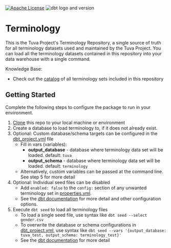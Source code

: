 [![Apache License](https://img.shields.io/badge/License-Apache%202.0-blue.svg)](https://opensource.org/licenses/Apache-2.0) ![dbt logo and version](https://img.shields.io/static/v1?logo=dbt&label=dbt-version&message=1.x&color=orange)

# Terminology

This is the Tuva Project's Terminology Repository, a single source of truth for all terminology datasets used and maintained by the Tuva Project.  You can load all the terminology datasets contained in this repository into your data warehouse with a single command.

Knowledge Base:
- Check out the [catalog](https://thetuvaproject.com/docs/terminology) of all terminology sets included in this repository

## Getting Started
Complete the following steps to configure the package to run in your environment.

1. [Clone](https://docs.github.com/en/repositories/creating-and-managing-repositories/cloning-a-repository) this repo to your local machine or environment
2. Create a database to load terminology to, if it does not already exist.
3. Optional: Custom database/schema targets can be configured in the [dbt_project.yml](./dbt_project.yml) file
    - Fill in vars (variables):
        - **output_database** - database where terminology data set will be loaded.  default: `tuva`
        - **output_schema** - database where terminology data set will be loaded.  default: `terminology`
    - Alternatively, custom variables can be passed at the command line. See step 5 for more detail
4. Optional: Individual seed files can be disabled 
    - Add `enabled: false` to the `config:` section of any unwanted terminology set in [properties.yml](./terminology/properties.yml).
    - See the [dbt documentation](https://docs.getdbt.com/reference/seed-configs) for more detail and other configuration options.
5. Execute `dbt seed` to load all terminology files
    - To load a single seed file, use syntax like `dbt seed --select gender.csv`
    - To overwrite the database or schema configurations in [dbt_project.yml](./dbt_project.yml), use syntax like `dbt seed --vars '{output_database: tuva_test, output_schema: terminology_test}'`
    - See the [dbt documentation](https://docs.getdbt.com/reference/global-configs#command-line-flags) for more detail

